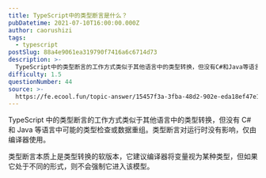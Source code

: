 ```yaml
---
title: TypeScript中的类型断言是什么？
pubDatetime: 2021-07-10T16:00:00.000Z
author: caorushizi
tags:
  - typescript
postSlug: 88a4e9061ea319790f7416a6c6714d73
description: >-
  TypeScript中的类型断言的工作方式类似于其他语言中的类型转换，但没有C#和Java等语言中可能的类型检查或数据重组。类型断言对运行时没有影响，仅由编译器使用。类型断言本质上是类型转换的软版本，
difficulty: 1.5
questionNumber: 44
source: >-
  https://fe.ecool.fun/topic-answer/15457f3a-3fba-48d2-902e-eda18ef47e18?orderBy=updateTime&order=desc&tagId=19
---
```


TypeScript 中的类型断言的工作方式类似于其他语言中的类型转换，但没有 C# 和 Java 等语言中可能的类型检查或数据重组。类型断言对运行时没有影响，仅由编译器使用。

类型断言本质上是类型转换的软版本，它建议编译器将变量视为某种类型，但如果它处于不同的形式，则不会强制它进入该模型。

